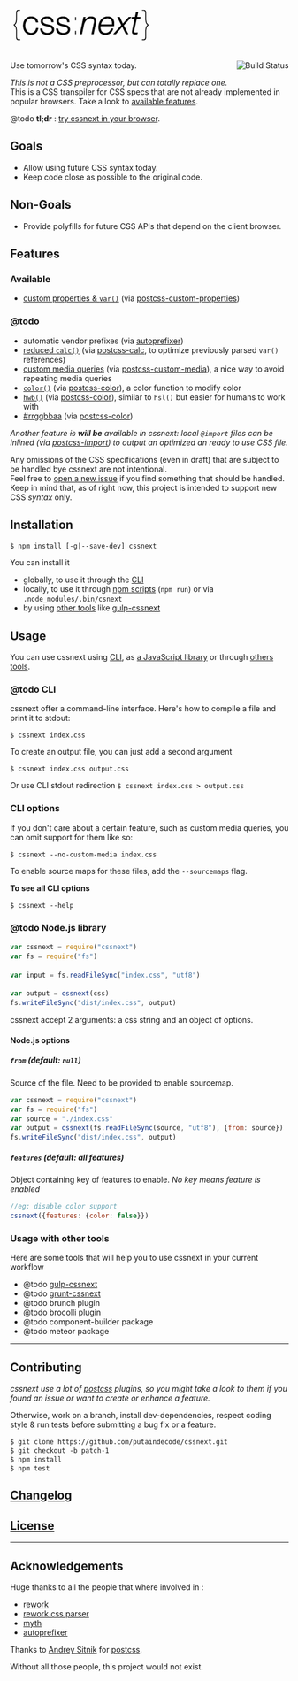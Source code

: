 # ![cssnext](logo/cssnext-256.png)

<a href="https://travis-ci.org/putaindecode/cssnext"><img align="right" alt="Build Status" src="https://travis-ci.org/putaindecode/cssnext.png?branch=master" /></a>

Use tomorrow's CSS syntax today.

_This is not a CSS preprocessor, but can totally replace one._  
This is a CSS transpiler for CSS specs that are not already implemented in popular browsers. Take a look to [available features](available).

@todo ~~**tl;dr** : [try cssnext in your browser](http://cssnext.putaindecode.io/).~~

## Goals

* Allow using future CSS syntax today.
* Keep code close as possible to the original code.

## Non-Goals

* Provide polyfills for future CSS APIs that depend on the client browser.

## Features

### Available

* [custom properties & `var()`](http://www.w3.org/TR/css-variables/) (via [postcss-custom-properties](https://github.com/postcss/postcss-custom-properties))

### @todo

* automatic vendor prefixes (via [autoprefixer](https://github.com/ai/autoprefixer))
* [reduced `calc()`](https://github.com/MoOx/reduce-css-calc#readme) (via [postcss-calc](https://github.com/postcss/postcss-calc), to optimize previously parsed `var()` references)
* [custom media queries](http://dev.w3.org/csswg/mediaqueries/#custom-mq) (via [postcss-custom-media](https://github.com/postcss/postcss-custom-media)), a nice way to avoid repeating media queries
* [`color()`](http://dev.w3.org/csswg/css-color/#modifying-colors) (via [postcss-color](https://github.com/postcss/postcss-color)), a color function to modify color
* [`hwb()`](http://dev.w3.org/csswg/css-color/#the-hwb-notation) (via [postcss-color](https://github.com/postcss/postcss-color)), similar to `hsl()` but easier for humans to work with
* [#rrggbbaa](http://dev.w3.org/csswg/css-color/#hex-notation) (via [postcss-color](https://github.com/postcss/postcss-color))

_Another feature ~~is~~ __will be__ available in cssnext: local `@import` files can be inlined  (via [postcss-import](https://github.com/postcss/postcss-import)) to output an optimized an ready to use CSS file._

Any omissions of the CSS specifications (even in draft) that are subject to be handled bye cssnext are not intentional.  
Feel free to [open a new issue]() if you find something that should be handled.  
Keep in mind that, as of right now, this project is intended to support new CSS *syntax* only.

## Installation

    $ npm install [-g|--save-dev] cssnext

You can install it

- globally, to use it through the [CLI](cli)
- locally, to use it through [npm scripts](https://www.npmjs.org/doc/misc/npm-scripts.html) (`npm run`) or via `.node_modules/.bin/csnext`
- by using [other tools](usage-with-other-tools) like [gulp-cssnext](https://github.com/putaindecode/gulp-cssnext)

## Usage

You can use cssnext using [CLI](cli), as [a JavaScript library](node-js-library) or through [others tools](usage-with-other-tools).

### @todo CLI

cssnext offer a command-line interface. Here's how to compile a file and print it to stdout:

    $ cssnext index.css

To create an output file, you can just add a second argument

    $ cssnext index.css output.css

Or use CLI stdout redirection `$ cssnext index.css > output.css`

### CLI options

If you don't care about a certain feature, such as custom media queries, you can omit support for them like so:

    $ cssnext --no-custom-media index.css

To enable source maps for these files, add the `--sourcemaps` flag.

**To see all CLI options**

    $ cssnext --help

### @todo Node.js library

```js
var cssnext = require("cssnext")
var fs = require("fs")

var input = fs.readFileSync("index.css", "utf8")

var output = cssnext(css)
fs.writeFileSync("dist/index.css", output)
```

cssnext accept 2 arguments: a css string and an object of options.

#### Node.js options

##### `from` (default: `null`)

Source of the file. Need to be provided to enable sourcemap.

```js
var cssnext = require("cssnext")
var fs = require("fs")
var source = "./index.css"
var output = cssnext(fs.readFileSync(source, "utf8"), {from: source})
fs.writeFileSync("dist/index.css", output)
```

##### `features` (default: all features)

Object containing key of features to enable. _No key means feature is enabled_

```js
//eg: disable color support
cssnext({features: {color: false}})
```

### Usage with other tools

Here are some tools that will help you to use cssnext in your current workflow

* @todo [gulp-cssnext](https://github.com/putaindecode/gulp-cssnext)
* @todo [grunt-cssnext](https://github.com/putaindecode/grunt-cssnext)
* @todo brunch plugin
* @todo brocolli plugin
* @todo component-builder package
* @todo meteor package

---

## Contributing

_cssnext use a lot of [postcss](https://github.com/postcss) plugins, so you might take a look to them if you found an issue or want to create or enhance a feature._

Otherwise, work on a branch, install dev-dependencies, respect coding style & run tests before submitting a bug fix or a feature.

    $ git clone https://github.com/putaindecode/cssnext.git
    $ git checkout -b patch-1
    $ npm install
    $ npm test

## [Changelog](CHANGELOG.md)

## [License](LICENSE-MIT)

---

## Acknowledgements

Huge thanks to all the people that where involved in :
- [rework](https://github.com/reworkcss/rework/graphs/contributors)
- [rework css parser](https://github.com/reworkcss/css/graphs/contributors)
- [myth](https://github.com/segmentio/myth/graphs/contributors)
- [autoprefixer](https://github.com/ai/autoprefixer/graphs/contributors)

Thanks to [Andrey Sitnik](https://github.com/ai) for [postcss](https://github.com/postcss/postcss).  

Without all those people, this project would not exist.
